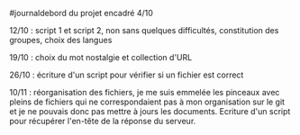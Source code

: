 #journaldebord du projet encadré
4/10

12/10 : script 1 et script 2, non sans quelques difficultés, constitution des groupes, choix des langues

19/10 : choix du mot nostalgie et collection d'URL

26/10 : écriture d'un script pour vérifier si un fichier est correct

10/11 : réorganisation des fichiers, je me suis emmelée les pinceaux avec pleins de fichiers qui ne correspondaient pas à mon organisation sur le git et je ne pouvais donc pas mettre à jours les documents. 
Ecriture d'un script pour récupérer l'en-tête de la réponse du serveur.
